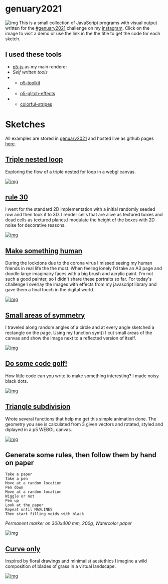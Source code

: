 # genuary2021
![img](images/cover.jpg)
This is a small collection of JavaScript programs with visual output written for the [#genuary2021](https://genuary2021.github.io/) challenge on my [instagram](https://www.instagram.com/_matthiasjaeger/). Click on the image to visit a demo or use the link in the the title to get the code for each sketch.

## I used these tools
- [p5-js](https://p5js.org) as my main renderer
- *Self written tools*
- - [p5-toolkit](https://github.com/matthias-jaeger-net/p5-toolkit)
- - [p5-glitch-effects](https://github.com/matthias-jaeger-net/p5-glitch-effects)
- - [colorful-stripes](https://github.com/matthias-jaeger-net/colorful-stripes)

# Sketches

All examples are stored in [genuary2021](https://github.com/matthias-jaeger-net/genuary2021) and hosted live as github pages [here](https://matthias-jaeger-net.github.io/genuary2021/).

## [Triple nested loop](https://github.com/matthias-jaeger-net/genuary2021/tree/main/genuary-1)

Exploring the flow of a triple nested for loop in a webgl canvas.

[![img](images/gen1.jpg)](genuary-1)


## [rule 30](https://github.com/matthias-jaeger-net/genuary2021/tree/main/genuary-2)

I went for the standard 2D implementation with a initial randomly seeded row and then took it to 3D. I render cells that are alive as textured boxes and dead cells as textured planes.I modulate the height of the boxes with 2D noise for decorative reasons.

[![img](images/gen2.jpg)](genuary-2)


## [Make something human](https://github.com/matthias-jaeger-net/genuary2021/tree/main/genuary-3)

During the lockdons due to the corona virus I missed seeing my human friends in real life the the most. When feeling lonely I'd take an A3 page and doodle large imaginairy faces with a big brush and acrylic paint. I'm not such a good painter, so I didn't share these portraits so far. For today's challenge I overlay the images with effects from my javascript library and gave them a final touch in the digital world.

[![img](images/gen3.jpg)](genuary-3)


## [Small areas of symmetry](https://github.com/matthias-jaeger-net/genuary2021/tree/main/genuary-4)

I traveled along random angles of a circle and at every angle sketched a rectangle on the page. Using my function sym() I cut small areas of the canvas and show the image next to a reflected version of itself.

[![img](images/gen4.jpg)](genuary-4)


## [Do some code golf!](https://github.com/matthias-jaeger-net/genuary2021/tree/main/genuary-5)

How little code can you write to make something interesting? I made noisy black dots.

[![img](images/gen5.jpg)](genuary-5)


## [Triangle subdivision](https://github.com/matthias-jaeger-net/genuary2021/tree/main/genuary-6)

Wrote several functions that help me get this simple animation done. The geometry you see is calculated from 3 given vectors and rotated, styled and diplayed in a p5 WEBGL canvas.

[![img](images/gen6.jpg)](genuary-6)

## Generate some rules, then follow them by hand on paper
```
Take a paper
Take a pen
Move at a random location
Pen down
Move at a random location
Wiggle or not
Pen up
Look at the paper
Repeat until MAXLINES
Then start filling voids with black
```
*Permanent marker on 300x400 mm, 200g, Watercolor paper*

![img](images/gen7.jpg)


## [Curve only](https://github.com/matthias-jaeger-net/genuary2021/tree/main/genuary-8)

Inspired by floral drawings and minimalist aestethics I imagine a wild composition of blades of grass in a virtual landscape.

[![img](images/gen8.jpg)](genuary-8)
